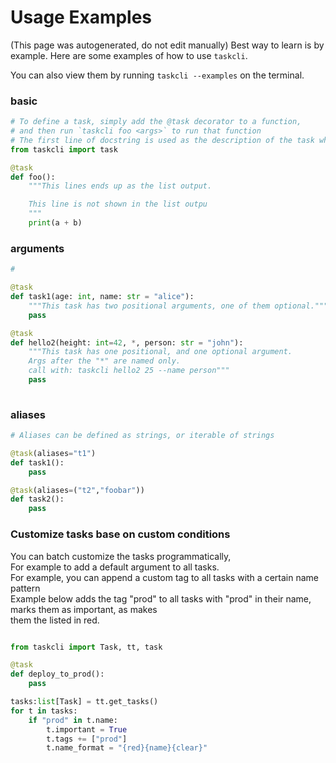 # Usage Examples
(This page was autogenerated, do not edit manually)
Best way to learn is by example. Here are some examples of how to use `taskcli`.

You can also view them by running `taskcli --examples` on the terminal.
### basic
```python
# To define a task, simply add the @task decorator to a function,
# and then run `taskcli foo <args>` to run that function
# The first line of docstring is used as the description of the task when you run `taskcli`.
from taskcli import task

@task
def foo():
    """This lines ends up as the list output.

    This line is not shown in the list outpu
    """
    print(a + b)
```
### arguments
```python
#

@task
def task1(age: int, name: str = "alice"):
    """This task has two positional arguments, one of them optional."""
    pass

@task
def hello2(height: int=42, *, person: str = "john"):
    """This task has one positional, and one optional argument.
    Args after the "*" are named only.
    call with: taskcli hello2 25 --name person"""
    pass
    
```
### aliases
```python
# Aliases can be defined as strings, or iterable of strings

@task(aliases="t1")
def task1():
    pass

@task(aliases=("t2","foobar"))
def task2():
    pass
```
### Customize tasks base on custom conditions
  
You can batch customize the tasks programmatically,  
For example to add a default argument to all tasks.  
For example, you can append a custom tag to all tasks with a certain name pattern  
Example below adds the tag "prod" to all tasks with "prod" in their name, marks them as important, as makes  
them the listed in red.  
              
```python

from taskcli import Task, tt, task

@task
def deploy_to_prod():
    pass

tasks:list[Task] = tt.get_tasks()
for t in tasks:
    if "prod" in t.name:
        t.important = True
        t.tags += ["prod"]
        t.name_format = "{red}{name}{clear}"
```
